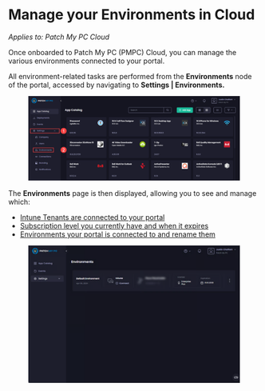 # Manage your Environments in Cloud

_Applies to: Patch My PC Cloud_

Once onboarded to Patch My PC (PMPC) Cloud, you can manage the various environments  connected to your portal.

All environment-related tasks are performed from the **Environments** node of the portal, accessed by navigating to **Settings | Environments.**

<figure><img src="/_images/gitbook/image%20%281592%29.png" alt="Navigating to “Settings | Environments”" width="563"><figcaption></figcaption></figure>

The **Environments** page is then displayed, allowing you to see and manage which:

* [Intune Tenants are connected to your portal](manage-cloud-intune-tenants.md)
* [Subscription level you currently have and when it expires](manage-your-cloud-license.md)
* [Environments your portal is connected to and rename them](rename-your-cloud-environment.md)

<figure><img src="/_images/gitbook/image%20%282567%29.png" alt="" width="563"><figcaption></figcaption></figure>
